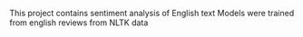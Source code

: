 This project contains sentiment analysis of English text
Models were trained from english reviews from NLTK data